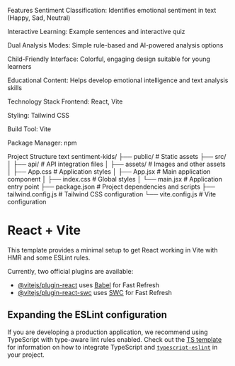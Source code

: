 Features
Sentiment Classification: Identifies emotional sentiment in text (Happy, Sad, Neutral)

Interactive Learning: Example sentences and interactive quiz

Dual Analysis Modes: Simple rule-based and AI-powered analysis options

Child-Friendly Interface: Colorful, engaging design suitable for young learners

Educational Content: Helps develop emotional intelligence and text analysis skills

Technology Stack
Frontend: React, Vite

Styling: Tailwind CSS

Build Tool: Vite

Package Manager: npm

Project Structure
text
sentiment-kids/
├── public/                 # Static assets
├── src/
│   ├── api/               # API integration files
│   ├── assets/            # Images and other assets
│   ├── App.css            # Application styles
│   ├── App.jsx            # Main application component
│   ├── index.css          # Global styles
│   └── main.jsx           # Application entry point
├── package.json           # Project dependencies and scripts
├── tailwind.config.js     # Tailwind CSS configuration
└── vite.config.js        # Vite configuration

# React + Vite

This template provides a minimal setup to get React working in Vite with HMR and some ESLint rules.

Currently, two official plugins are available:

- [@vitejs/plugin-react](https://github.com/vitejs/vite-plugin-react/blob/main/packages/plugin-react) uses [Babel](https://babeljs.io/) for Fast Refresh
- [@vitejs/plugin-react-swc](https://github.com/vitejs/vite-plugin-react/blob/main/packages/plugin-react-swc) uses [SWC](https://swc.rs/) for Fast Refresh

## Expanding the ESLint configuration

If you are developing a production application, we recommend using TypeScript with type-aware lint rules enabled. Check out the [TS template](https://github.com/vitejs/vite/tree/main/packages/create-vite/template-react-ts) for information on how to integrate TypeScript and [`typescript-eslint`](https://typescript-eslint.io) in your project.
